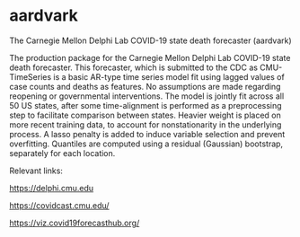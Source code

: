 # aardvark

The Carnegie Mellon Delphi Lab COVID-19 state death forecaster (aardvark)

The production package for the Carnegie Mellon Delphi Lab COVID-19 state death forecaster.
This forecaster, which is submitted to the CDC as CMU-TimeSeries is a basic AR-type time 
series model fit using lagged values of case counts and deaths as features. No assumptions 
are made regarding reopening or governmental interventions. The model is jointly fit across 
all 50 US states, after some time-alignment is performed as a preprocessing step to facilitate 
comparison between states. Heavier weight is placed on more recent training data, to account 
for nonstationarity in the underlying process. A lasso penalty is added to induce variable 
selection and prevent overfitting. Quantiles are computed using a residual (Gaussian) 
bootstrap, separately for each location.


Relevant links:

https://delphi.cmu.edu

https://covidcast.cmu.edu/

https://viz.covid19forecasthub.org/
